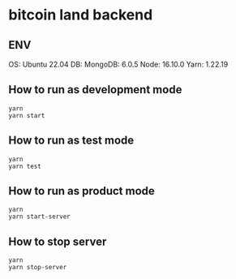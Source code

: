 # bitcoin land backend

## ENV

OS: Ubuntu 22.04
DB: MongoDB: 6.0.5
Node: 16.10.0
Yarn: 1.22.19

## How to run as development mode

```shell
yarn
yarn start
```

## How to run as test mode

```shell
yarn
yarn test
```

## How to run as product mode

```shell
yarn
yarn start-server
```

## How to stop server

```shell
yarn
yarn stop-server
```
